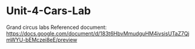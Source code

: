 # Unit-4-Cars-Lab
Grand circus labs
Referenced document: https://docs.google.com/document/d/183t6HbvMmudguHM4ivsisUTaZ7QjmWYU-bEMczei8eE/preview
